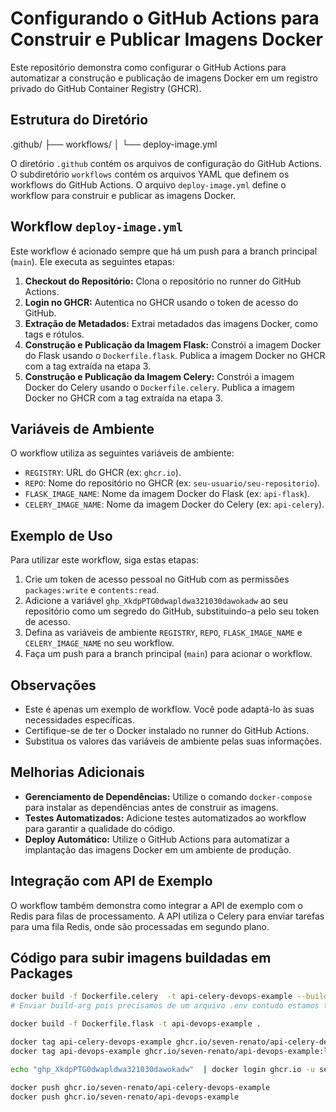 # Configurando o GitHub Actions para Construir e Publicar Imagens Docker

Este repositório demonstra como configurar o GitHub Actions para automatizar a construção e publicação de imagens Docker em um registro privado do GitHub Container Registry (GHCR).

## Estrutura do Diretório

.github/
├── workflows/
│   └── deploy-image.yml


O diretório `.github` contém os arquivos de configuração do GitHub Actions. O subdiretório `workflows` contém os arquivos YAML que definem os workflows do GitHub Actions. O arquivo `deploy-image.yml` define o workflow para construir e publicar as imagens Docker.

## Workflow `deploy-image.yml`

Este workflow é acionado sempre que há um push para a branch principal (`main`). Ele executa as seguintes etapas:

1. **Checkout do Repositório:** Clona o repositório no runner do GitHub Actions.
2. **Login no GHCR:** Autentica no GHCR usando o token de acesso do GitHub.
3. **Extração de Metadados:** Extrai metadados das imagens Docker, como tags e rótulos.
4. **Construção e Publicação da Imagem Flask:** Constrói a imagem Docker do Flask usando o `Dockerfile.flask`. Publica a imagem Docker no GHCR com a tag extraída na etapa 3.
5. **Construção e Publicação da Imagem Celery:** Constrói a imagem Docker do Celery usando o `Dockerfile.celery`. Publica a imagem Docker no GHCR com a tag extraída na etapa 3.

## Variáveis de Ambiente

O workflow utiliza as seguintes variáveis de ambiente:

- `REGISTRY`: URL do GHCR (ex: `ghcr.io`).
- `REPO`: Nome do repositório no GHCR (ex: `seu-usuario/seu-repositorio`).
- `FLASK_IMAGE_NAME`: Nome da imagem Docker do Flask (ex: `api-flask`).
- `CELERY_IMAGE_NAME`: Nome da imagem Docker do Celery (ex: `api-celery`).

## Exemplo de Uso

Para utilizar este workflow, siga estas etapas:

1. Crie um token de acesso pessoal no GitHub com as permissões `packages:write` e `contents:read`.
2. Adicione a variável `ghp_XkdpPTG0dwapldwa321030dawokadw` ao seu repositório como um segredo do GitHub, substituindo-a pelo seu token de acesso.
3. Defina as variáveis de ambiente `REGISTRY`, `REPO`, `FLASK_IMAGE_NAME` e `CELERY_IMAGE_NAME` no seu workflow.
4. Faça um push para a branch principal (`main`) para acionar o workflow.

## Observações

- Este é apenas um exemplo de workflow. Você pode adaptá-lo às suas necessidades específicas.
- Certifique-se de ter o Docker instalado no runner do GitHub Actions.
- Substitua os valores das variáveis de ambiente pelas suas informações.

## Melhorias Adicionais

- **Gerenciamento de Dependências:** Utilize o comando `docker-compose` para instalar as dependências antes de construir as imagens.
- **Testes Automatizados:** Adicione testes automatizados ao workflow para garantir a qualidade do código.
- **Deploy Automático:** Utilize o GitHub Actions para automatizar a implantação das imagens Docker em um ambiente de produção.

## Integração com API de Exemplo

O workflow também demonstra como integrar a API de exemplo com o Redis para filas de processamento. A API utiliza o Celery para enviar tarefas para uma fila Redis, onde são processadas em segundo plano.

## Código para subir imagens buildadas em Packages

```bash
docker build -f Dockerfile.celery  -t api-celery-devops-example --build-arg DATABASE_URL=postgresql://user:hashdb.com/github-actions .
# Enviar build-arg pois precisamos de um arquivo .env contudo estamos tratando com Dockerfile

docker build -f Dockerfile.flask -t api-devops-example .

docker tag api-celery-devops-example ghcr.io/seven-renato/api-celery-devops-example:latest # Dando uma tag com o intuito de...
docker tag api-devops-example ghcr.io/seven-renato/api-devops-example:latest

echo "ghp_XkdpPTG0dwapldwa321030dawokadw"  | docker login ghcr.io -u seven-renato --password-stdin # Conectar ao ghcr para fazer o push no container lembrar de colocar permissão para criação de packages e remoção na chave

docker push ghcr.io/seven-renato/api-celery-devops-example
docker push ghcr.io/seven-renato/api-devops-example
```




